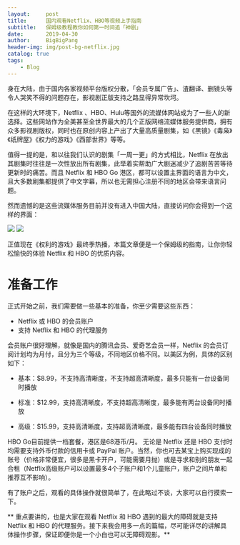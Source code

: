 ```yaml
---
layout:     post
title:      国内观看Netflix、HBO等视频上手指南
subtitle:   保姆级教程教你如何第一时间追「神剧」
date:       2019-04-30
author:     BigBigPang
header-img: img/post-bg-netflix.jpg
catalog: true
tags:
    - Blog
---
```

身在大陆，由于国内各家视频平台版权分散，「会员专属广告」、渣翻译、删镜头等令人哭笑不得的问题存在，影视剧正版支持之路显得异常坎坷。

在这样的大环境下，Netflix 、HBO、Hulu等国外的流媒体网站成为了一些人的新选择。这些网站作为全美甚至全世界最大的几个正版网络流媒体服务提供商，拥有众多影视剧版权，同时也在原创内容上产出了大量高质量剧集，如《黑镜》《毒枭》《纸牌屋》《权力的游戏》《西部世界》等等。

值得一提的是，和以往我们认识的剧集「一周一更」的方式相比，Netflix 在放出其剧集时往往是一次性放出所有剧集，此举着实帮助广大剧迷减少了追剧苦苦等待更新时的痛苦。而且 Netflix 和 HBO Go 港区，都可以设置主界面的语言为中文，且大多数剧集都提供了中文字幕，所以也无需担心注册不同的地区会带来语言问题。

然而遗憾的是这些流媒体服务目前并没有进入中国大陆，直接访问你会得到一个这样的界面：

![](https://i.loli.net/2019/04/30/5cc855f574b00.png)
![](https://i.loli.net/2019/04/30/5cc8564dcf7a1.png)

正值现在《权利的游戏》最终季热播，本篇文章便是一个保姆级的指南，让你你轻松愉快的体验 Netflix 和 HBO 的优质内容。

# 准备工作
正式开始之前，我们需要做一些基本的准备，你至少需要这些东西：
* Netflix 或 HBO 的会员账户
* 支持 Netflix 和 HBO 的代理服务

会员账户很好理解，就像是国内的腾讯会员、爱奇艺会员一样，Netflix 的会员订阅计划均为月付，且分为三个等级，不同地区价格不同。以美区为例，具体的区别如下：

* 基本：$8.99，不支持高清晰度，不支持超高清晰度，最多只能有一台设备同时播放

* 标准：$12.99，支持高清晰度，不支持超高清晰度，最多能有两台设备同时播放

* 高级：$15.99，支持高清晰度，支持超高清晰度，最多能有四台设备同时播放

HBO Go目前提供一档套餐，港区是68港币/月。
无论是 Netflix 还是 HBO 支付时均需要支持外币付款的信用卡或 PayPal 账户。当然，你也可去某宝上购买现成的账号（价格非常便宜，很多是黑卡开户，可能需要月抛）或是寻求和别的朋友一起合租（Netflix高级账户可以设置最多4个子账户和1个儿童账户，账户之间片单和推荐互不影响）。

有了账户之后，观看的具体操作就很简单了，在此略过不谈，大家可以自行摸索一下。

** 重点要讲的，也是大家在观看 Netflix 和 HBO 遇到的最大的障碍就是支持 Netflix 和 HBO 的代理服务。接下来我会用多一点的篇幅，尽可能详尽的讲解具体操作步骤，保证即便你是一个小白也可以无障碍观影。**
